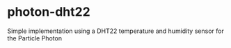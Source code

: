 # photon-dht22
Simple implementation using a DHT22 temperature and humidity sensor for the Particle Photon
